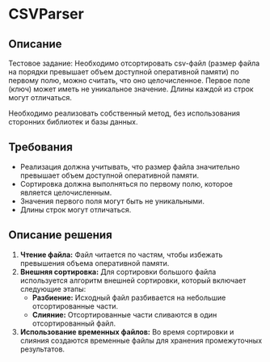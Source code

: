 # CSVParser

## Описание

Тестовое задание: Необходимо отсортировать csv-файл (размер файла на порядки превышает объем доступной оперативной памяти) по первому полю, можно считать, что оно целочисленное. Первое поле (ключ) может иметь не уникальное значение. Длины каждой из строк могут отличаться.

Необходимо реализовать собственный метод, без использования сторонних библиотек и базы данных.

## Требования

- Реализация должна учитывать, что размер файла значительно превышает объем доступной оперативной памяти.
- Сортировка должна выполняться по первому полю, которое является целочисленным.
- Значения первого поля могут быть не уникальными.
- Длины строк могут отличаться.

## Описание решения

1. **Чтение файла:** Файл читается по частям, чтобы избежать превышения объема оперативной памяти.
2. **Внешняя сортировка:** Для сортировки большого файла используется алгоритм внешней сортировки, который включает следующие этапы:
   - **Разбиение:** Исходный файл разбивается на небольшие отсортированные части.
   - **Слияние:** Отсортированные части сливаются в один отсортированный файл.
3. **Использование временных файлов:** Во время сортировки и слияния создаются временные файлы для хранения промежуточных результатов.
